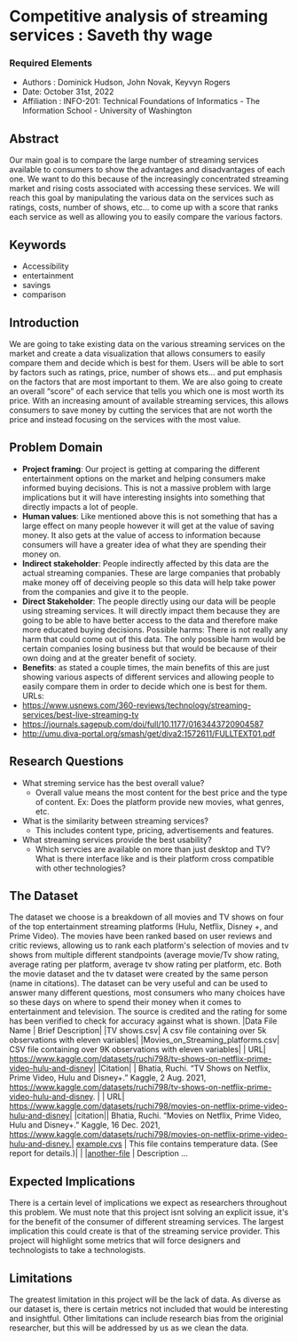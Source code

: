 # Competitive analysis of streaming services : Saveth thy wage  
### Required Elements
* Authors : Dominick Hudson, John Novak, Keyvyn Rogers
* Date: October 31st, 2022
* Affiliation : INFO-201: Technical Foundations of Informatics - The Information School - University of Washington

## Abstract
Our main goal is to compare the large number of streaming services available to consumers to show the advantages and disadvantages of each one. We want to do this because of the increasingly concentrated streaming market and rising costs associated with accessing these services. We will reach this goal by manipulating the various data on the services such as ratings, costs, number of shows, etc… to come up with a score that ranks each service as well as allowing you to easily compare the various factors.
## Keywords
- Accessibility
- entertainment
- savings
- comparison

## Introduction
We are going to take existing data on the various streaming services on the market and create a data visualization that allows consumers to easily compare them and decide which is best for them. Users will be able to sort by factors such as ratings, price, number of shows ets… and put emphasis on the factors that are most important to them. We are also going to create an overall “score” of each service that tells you which one is most worth its price. With an increasing amount of available streaming services, this allows consumers to save money by cutting the services that are not worth the price and instead focusing on the services with the most value.
## Problem Domain
- **Project framing**: Our project is getting at comparing the different entertainment options on the market and helping consumers make informed buying decisions. This is not a massive problem with large implications but it will have interesting insights into something that directly impacts a lot of people.
- **Human values**: Like mentioned above this is not something that has a large effect on many people however it will get at the value of saving money. It also gets at the value of access to information because consumers will have a greater idea of what they are spending their money on.
- **Indirect stakeholder**: People indirectly affected by this data are the actual streaming companies. These are large companies that probably make money off of deceiving people so this data will help take power from the companies and give it to the people.
- **Direct Stakeholder**: The people directly using our data will be people using streaming services. It will directly impact them because they are going to be able to have better access to the data and therefore make more educated buying decisions.
Possible harms: There is not really any harm that could come out of this data. The only possible harm would be certain companies losing business but that would be because of their own doing and at the greater benefit of society.
- **Benefits**: as stated a couple times, the main benefits of this are just showing various aspects of different services and allowing people to easily compare them in order to decide which one is best for them.
URLs:
-  https://www.usnews.com/360-reviews/technology/streaming-services/best-live-streaming-tv
- https://journals.sagepub.com/doi/full/10.1177/0163443720904587
- http://umu.diva-portal.org/smash/get/diva2:1572611/FULLTEXT01.pdf
## Research Questions
  * What streming service has the best overall value?
    -  Overall value means the most content for the best price and the type of content. Ex: Does the platform provide new movies, what genres, etc.
  * What is the similarity between streaming services?
    - This includes content type, pricing, advertisements and features.
  * What streaming services provide the best usability?
    - Which servcies are available on more than just desktop and TV? What is there interface like and is their platform cross compatible with other technologies?

## The Dataset
The dataset we choose is a breakdown of all movies and TV shows on four of the top entertainment streaming platforms (Hulu, Netflix, Disney +, and Prime Video). The movies have been ranked based on user reviews and critic reviews, allowing us to rank each platform's selection of movies and tv shows from multiple different standpoints (average movie/Tv show rating, average rating per platform, average tv show rating per platform, etc. Both the movie dataset and the tv dataset were created by the same person (name in citations). The dataset can be very useful and can be used to answer many different questions, most consumers who many choices have so these days on where to spend their money when it comes to entertainment and television. The source is credited and the rating for some has been verified to check for accuracy against what is shown.
|Data File Name | Brief Description|
|TV shows.csv| A csv file containing over 5k observations with eleven variables| 
|Movies_on_Streaming_platforms.csv| CSV file containing over 9K observations with eleven variables|
| URL| https://www.kaggle.com/datasets/ruchi798/tv-shows-on-netflix-prime-video-hulu-and-disney|
|Citation| | Bhatia, Ruchi. “TV Shows on Netflix, Prime Video, Hulu and Disney+.” Kaggle, 2 Aug. 2021, https://www.kaggle.com/datasets/ruchi798/tv-shows-on-netflix-prime-video-hulu-and-disney. |
| URL| https://www.kaggle.com/datasets/ruchi798/movies-on-netflix-prime-video-hulu-and-disney|
|citation|| Bhatia, Ruchi. “Movies on Netflix, Prime Video, Hulu and Disney+.” Kaggle, 16 Dec. 2021, https://www.kaggle.com/datasets/ruchi798/movies-on-netflix-prime-video-hulu-and-disney.|
[example.cvs](./example.csv) | This file contains temperature data. (See report for details.)|
|
|[another-file](./filename2.csv) | Description ... 
## Expected Implications
  There is a certain level of implications we expect as researchers throughout this problem. We must note that this project isnt solving an explicit issue, it's for the benefit of the consumer of different streaming services. The largest implication this could create is that of the streaming service provider. This project will highlight some metrics that will force designers and technologists to take a technologists.   
## Limitations
  The greatest limitation in this project will be the lack of data. As diverse as our dataset is, there is certain metrics not included that would be interesting and insightful. Other limitations can include research bias from the originial researcher, but this will be addressed by us as we clean the data.   
##
